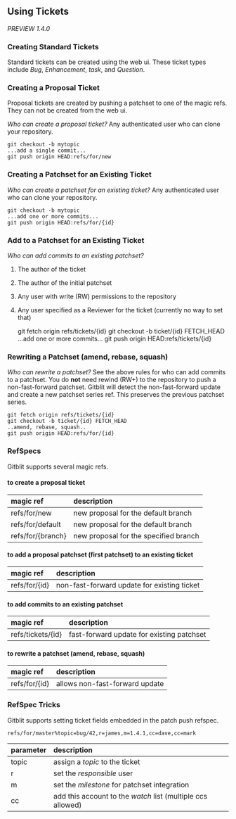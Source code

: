 ## Using Tickets

*PREVIEW 1.4.0*

### Creating Standard Tickets

Standard tickets can be created using the web ui.  These ticket types include *Bug*, *Enhancement*, *task*, and *Question*.

### Creating a Proposal Ticket

Proposal tickets are created by pushing a patchset to one of the magic refs.  They can not be created from the web ui.

*Who can create a proposal ticket?*  Any authenticated user who can clone your repository.

    git checkout -b mytopic
    ...add a single commit...
    git push origin HEAD:refs/for/new

### Creating a Patchset for an Existing Ticket

*Who can create a patchset for an existing ticket?*  Any authenticated user who can clone your repository.

    git checkout -b mytopic
    ...add one or more commits...
    git push origin HEAD:refs/for/{id}

### Add to a Patchset for an Existing Ticket

*Who can add commits to an existing patchset?*

1. The author of the ticket
2. The author of the initial patchset
3. Any user with write (RW) permissions to the repository
4. Any user specified as a Reviewer for the ticket (currently no way to set that)


    git fetch origin refs/tickets/{id}
    git checkout -b ticket/{id} FETCH_HEAD
    ...add one or more commits...
    git push origin HEAD:refs/tickets/{id}

### Rewriting a Patchset (amend, rebase, squash)

*Who can rewrite a patchset?*  See the above rules for who can add commits to a patchset. You do **not** need rewind (RW+) to the repository to push a non-fast-forward patchset.  Gitblit will detect the non-fast-forward update and create a new patchset series ref.  This preserves the previous patchset series.

    git fetch origin refs/tickets/{id}
    git checkout -b ticket/{id} FETCH_HEAD
    ..amend, rebase, squash..
    git push origin HEAD:refs/for/{id}

### RefSpecs

Gitblit supports several magic refs.

#### to create a proposal ticket

| magic ref            | description                                  |
| :------------------- | :------------------------------------------- |
| refs/for/new         | new proposal for the default branch          |
| refs/for/default     | new proposal for the default branch          |
| refs/for/{branch}    | new proposal for the specified branch        |

#### to add a proposal patchset (first patchset) to an existing ticket

| magic ref            | description                                  |
| :------------------- | :------------------------------------------- |
| refs/for/{id}        | non-fast-forward update for existing ticket  |

#### to add commits to an existing patchset

| magic ref            | description                                  |
| :------------------- | :------------------------------------------- |
| refs/tickets/{id}    | fast-forward update for existing patchset    |


#### to rewrite a patchset (amend, rebase, squash)

| magic ref            | description                                  |
| :------------------- | :------------------------------------------- |
| refs/for/{id}        | allows non-fast-forward update               |

### RefSpec Tricks

Gitblit supports setting ticket fields embedded in the patch push refspec.

    refs/for/master%topic=bug/42,r=james,m=1.4.1,cc=dave,cc=mark

| parameter | description                                                     |
| :-------- | :-------------------------------------------------------------- |
| topic     | assign a *topic* to the ticket                                  |
| r         | set the *responsible* user                                      |
| m         | set the *milestone* for patchset integration                    |
| cc        | add this account to the *watch* list (multiple ccs allowed)     |
